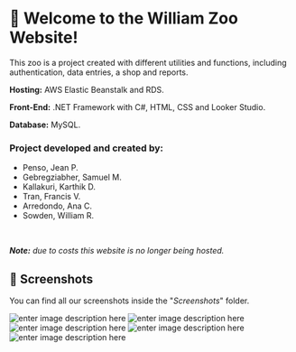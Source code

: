 ﻿#  🦁 Welcome to the William Zoo Website! 

This zoo is a project created with different utilities and functions, including authentication, data entries, a shop and reports.

**Hosting:** AWS Elastic Beanstalk and RDS.

**Front-End:** .NET Framework with C#, HTML, CSS and Looker Studio.

**Database:** MySQL.

### Project developed and created by:
- Penso, Jean P.
- Gebregziabher, Samuel M.
- Kallakuri, Karthik D. 
- Tran, Francis V.
- Arredondo, Ana C.
- Sowden, William R.

&nbsp;

***Note:*** *due to costs this website is no longer being hosted.*

##  🐷 Screenshots

You can find all our screenshots inside the "*Screenshots*" folder.

![enter image description here](https://i.ibb.co/zsygZz5/Home.png)
![enter image description here](https://i.ibb.co/wKftJPX/Our-Animals.png)
![enter image description here](https://i.ibb.co/FJ8rsTx/Shop.png)
![enter image description here](https://i.ibb.co/6PLbSMC/Animal-Report.png)
![enter image description here](https://i.ibb.co/XWz7147/Revenue-Report.png)










